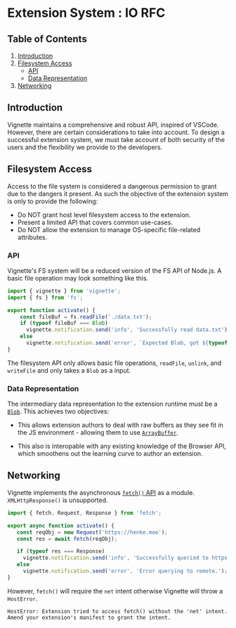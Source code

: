 # Extension System : IO RFC

## Table of Contents
1. [Introduction](#Introduction)
2. [Filesystem Access](#Filesystem-Access)
    - [API](#API)
    - [Data Representation](#Data-Representation)
3. [Networking](#Networking) 


## Introduction

Vignette maintains a comprehensive and robust API, inspired of VSCode. However, there are certain considerations to take into account. To design a successful extension system, we must take account of both security of the users and the flexibility we provide to the developers.

## Filesystem Access

Access to the file system is considered a dangerous permission to grant due to the dangers it present. As such the objective of the extension system is only to provide the following:

* Do NOT grant host level filesystem access to the extension.
* Present a limited API that covers common use-cases.
* Do NOT allow the extension to manage OS-specific file-related attributes.

### API

Vignette's FS system will be a reduced version of the FS API of Node.js. A basic file operation may look something like this.

```typescript
import { vignette } from 'vignette';
import { fs } from 'fs';

export function activate() {
    const fileBuf = fs.readFile('./data.txt');
    if (typeof fileBuf === Blob)
      vignette.notification.send('info', 'Successfully read data.txt');
    else 
      vignette.notification.send('error', `Expected Blob, got ${typeof fileBuf} instead.`)
}
```

The filesystem API only allows basic file operations, `readFile`, `unlink`, and `writeFile` and only takes a `Blob` as a input.

### Data Representation

The intermediary data representation to the extension runtime must be a [`Blob`](https://developer.mozilla.org/en-US/docs/Web/API/Blob). This achieves two objectives:

* This allows extension authors to deal with raw buffers as they see fit in the JS environment - allowing them to use [`ArrayBuffer`](https://developer.mozilla.org/en-US/docs/Web/JavaScript/Reference/Global_Objects/ArrayBuffer).

* This also is interopable with any existing knowledge of the Browser API, which smoothens out the learning curve to author an extension.

## Networking

Vignette implements the asynchronous [`fetch()` API](https://developer.mozilla.org/en-US/docs/Web/API/fetch) as a module. `XMLHttpResponse()` is unsupported. 

```typescript
import { fetch, Request, Response } from 'fetch';

export async function activate() {
   const reqObj = new Request('https://henke.moe');
   const res = await fetch(reqObj);

   if (typeof res === Response)
     vignette.notification.send('info', 'Successfully queried to https://henke.moe');
   else
     vignette.notification.send('error', 'Error querying to remote.');
}

```

However, `fetch()` will require the `net` intent otherwise Vignette will throw a `HostError`.

```
HostError: Extension tried to access fetch() without the 'net' intent. Amend your extension's manifest to grant the intent.
```
